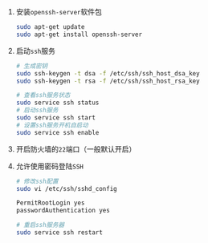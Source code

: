 1. 安装`openssh-server`软件包

   ```bash
   sudo apt-get update
   sudo apt-get install openssh-server
   ```

2. 启动`ssh`服务

   ```bash
   # 生成密钥
   sudo ssh-keygen -t dsa -f /etc/ssh/ssh_host_dsa_key
   sudo ssh-keygen -t rsa -f /etc/ssh/ssh_host_rsa_key
   
   # 查看ssh服务状态
   sudo service ssh status
   # 启动ssh服务
   sudo service ssh start
   # 设置ssh服务开机自启动
   sudo service ssh enable
   ```

3. 开启防火墙的`22`端口（一般默认开启）

4. 允许使用密码登陆`SSH`

   ```bash
   # 修改ssh配置
   sudo vi /etc/ssh/sshd_config
   
   PermitRootLogin yes
   passwordAuthentication yes
   
   # 重启ssh服务器
   sudo service ssh restart
   ```